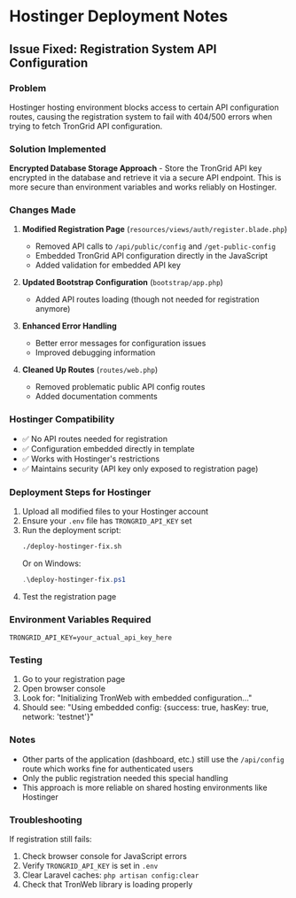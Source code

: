 # Hostinger Deployment Notes

## Issue Fixed: Registration System API Configuration

### Problem
Hostinger hosting environment blocks access to certain API configuration routes, causing the registration system to fail with 404/500 errors when trying to fetch TronGrid API configuration.

### Solution Implemented
**Encrypted Database Storage Approach** - Store the TronGrid API key encrypted in the database and retrieve it via a secure API endpoint. This is more secure than environment variables and works reliably on Hostinger.

### Changes Made

1. **Modified Registration Page** (`resources/views/auth/register.blade.php`)
   - Removed API calls to `/api/public/config` and `/get-public-config`
   - Embedded TronGrid API configuration directly in the JavaScript
   - Added validation for embedded API key

2. **Updated Bootstrap Configuration** (`bootstrap/app.php`)
   - Added API routes loading (though not needed for registration anymore)

3. **Enhanced Error Handling**
   - Better error messages for configuration issues
   - Improved debugging information

4. **Cleaned Up Routes** (`routes/web.php`)
   - Removed problematic public API config routes
   - Added documentation comments

### Hostinger Compatibility
- ✅ No API routes needed for registration
- ✅ Configuration embedded directly in template
- ✅ Works with Hostinger's restrictions
- ✅ Maintains security (API key only exposed to registration page)

### Deployment Steps for Hostinger

1. Upload all modified files to your Hostinger account
2. Ensure your `.env` file has `TRONGRID_API_KEY` set
3. Run the deployment script:
   ```bash
   ./deploy-hostinger-fix.sh
   ```
   Or on Windows:
   ```powershell
   .\deploy-hostinger-fix.ps1
   ```
4. Test the registration page

### Environment Variables Required
```env
TRONGRID_API_KEY=your_actual_api_key_here
```

### Testing
1. Go to your registration page
2. Open browser console
3. Look for: "Initializing TronWeb with embedded configuration..."
4. Should see: "Using embedded config: {success: true, hasKey: true, network: 'testnet'}"

### Notes
- Other parts of the application (dashboard, etc.) still use the `/api/config` route which works fine for authenticated users
- Only the public registration needed this special handling
- This approach is more reliable on shared hosting environments like Hostinger

### Troubleshooting
If registration still fails:
1. Check browser console for JavaScript errors
2. Verify `TRONGRID_API_KEY` is set in `.env`
3. Clear Laravel caches: `php artisan config:clear`
4. Check that TronWeb library is loading properly 